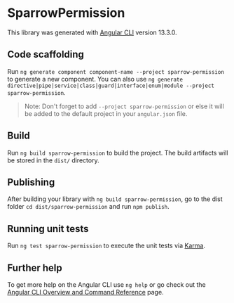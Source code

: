# SparrowPermission

This library was generated with [Angular CLI](https://github.com/angular/angular-cli) version 13.3.0.

## Code scaffolding

Run `ng generate component component-name --project sparrow-permission` to generate a new component. You can also use `ng generate directive|pipe|service|class|guard|interface|enum|module --project sparrow-permission`.
> Note: Don't forget to add `--project sparrow-permission` or else it will be added to the default project in your `angular.json` file. 

## Build

Run `ng build sparrow-permission` to build the project. The build artifacts will be stored in the `dist/` directory.

## Publishing

After building your library with `ng build sparrow-permission`, go to the dist folder `cd dist/sparrow-permission` and run `npm publish`.

## Running unit tests

Run `ng test sparrow-permission` to execute the unit tests via [Karma](https://karma-runner.github.io).

## Further help

To get more help on the Angular CLI use `ng help` or go check out the [Angular CLI Overview and Command Reference](https://angular.io/cli) page.
